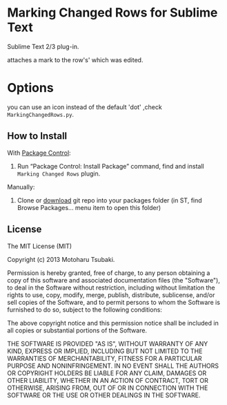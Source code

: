 # Marking Changed Rows for Sublime Text

Sublime Text 2/3 plug-in.

attaches a mark to the row's' which was edited.

Options
========
you can use an icon instead of the default 'dot' ,check ``MarkingChangedRows.py``.

## How to Install ##

With [Package Control](http://wbond.net/sublime_packages/package_control):

1. Run “Package Control: Install Package” command, find and install `Marking Changed Rows` plugin.

Manually:

1. Clone or [download](https://github.com/Harurow/sublime_markingchangedrows/archive/master.zip) git repo into your packages folder (in ST, find Browse Packages... menu item to open this folder)

## License
The MIT License (MIT)

Copyright (c) 2013 Motoharu Tsubaki.

Permission is hereby granted, free of charge, to any person obtaining a 
copy of this software and associated documentation files (the "Software"),
to deal in the Software without restriction, including without limitation
the rights to use, copy, modify, merge, publish, distribute, sublicense,
and/or sell copies of the Software, and to permit persons to whom the
Software is furnished to do so, subject to the following conditions:

The above copyright notice and this permission notice shall be included in
all copies or substantial portions of the Software.

THE SOFTWARE IS PROVIDED "AS IS", WITHOUT WARRANTY OF ANY KIND, EXPRESS OR
IMPLIED, INCLUDING BUT NOT LIMITED TO THE WARRANTIES OF MERCHANTABILITY,
FITNESS FOR A PARTICULAR PURPOSE AND NONINFRINGEMENT. IN NO EVENT SHALL THE
AUTHORS OR COPYRIGHT HOLDERS BE LIABLE FOR ANY CLAIM, DAMAGES OR OTHER
LIABILITY, WHETHER IN AN ACTION OF CONTRACT, TORT OR OTHERWISE, ARISING
FROM, OUT OF OR IN CONNECTION WITH THE SOFTWARE OR THE USE OR OTHER
DEALINGS IN THE SOFTWARE.

